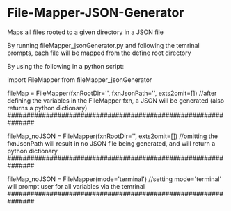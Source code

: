 # File-Mapper-JSON-Generator
Maps all files rooted to a given directory in a JSON file

By running fileMapper_jsonGenerator.py and following the temrinal prompts, each file will be mapped from the define root directory

By using the following in a python script:

import FileMapper from fileMapper_jsonGenerator

fileMap = FileMapper(fxnRootDir='', fxnJsonPath='', exts2omit=[])
//after defining the variables in the FIleMapper fxn, a JSON will be generated (also returns a python dictionary)
###############################################################

fileMap_noJSON = FileMapper(fxnRootDir='', exts2omit=[])
//omitting the fxnJsonPath will result in no JSON file being generated, and will return a python dictionary
###############################################################

fileMap_noJSON = FileMapper(mode='terminal')
//setting mode='terminal' will prompt user for all variables via the temrinal
###############################################################
